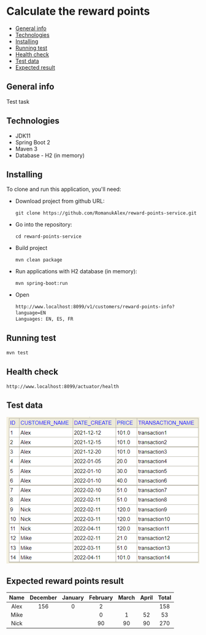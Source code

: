 # Calculate the reward points
* [General info](#general-info)
* [Technologies](#technologies)
* [Installing](#installing)
* [Running test](#running-test)
* [Health check](#health-check)
* [Test data](#test-data)
* [Expected result](#expected-result)

## General info
Test task

## Technologies
- JDK11
- Spring Boot 2
- Maven 3
- Database - H2 (in memory)

## Installing
To clone and run this application, you'll need:
- Download project from github URL:

      git clone https://github.com/RomanukAlex/reward-points-service.git

- Go into the repository:

      cd reward-points-service

- Build project

      mvn clean package

- Run applications with H2 database (in memory): 

      mvn spring-boot:run

- Open 

      http://www.localhost:8099/v1/customers/reward-points-info?language=EN
      Languages: EN, ES, FR

## Running test
    mvn test

## Health check
    http://www.localhost:8099/actuator/health

## Test data
![test-data.png](image/test_data.png)

## Expected reward points result
Name | December | January | February | March | April| Total |
:---: | :---: | :---: | :---: | :---: | :---: | :---: |
Alex | 156 | 0 | 2 |   |   | 158 |
Mike |   |   | 0 | 1 | 52 | 53 |
Nick |   |   | 90 | 90 | 90 | 270 |
